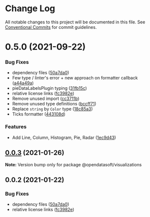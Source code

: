 # Change Log

All notable changes to this project will be documented in this file.
See [Conventional Commits](https://conventionalcommits.org) for commit guidelines.

# 0.5.0 (2021-09-22)


### Bug Fixes

* dependency files ([50a7da0](https://github.com/opendatasoft/ods-dataviz-sdk/commit/50a7da0da83f39ffb7341957a424d20408b290e0))
* Few type / linter's error + new approach on formatter callback ([a44a49a](https://github.com/opendatasoft/ods-dataviz-sdk/commit/a44a49a50f148cf741233f68b3ebf85a78c63124))
* pieDataLabelsPlugin typing ([31fb15c](https://github.com/opendatasoft/ods-dataviz-sdk/commit/31fb15ca75cee99ed146bec131ffdd5978c8e72e))
* relative license links ([fc3982e](https://github.com/opendatasoft/ods-dataviz-sdk/commit/fc3982e9abd049e91a81632d71bfa0f9cfaa95b1))
* Remove unused import ([cc3711b](https://github.com/opendatasoft/ods-dataviz-sdk/commit/cc3711bb45481930b7eb0f7512b327a787f9b65b))
* Remove unused type definitions ([bccff71](https://github.com/opendatasoft/ods-dataviz-sdk/commit/bccff717b6d9da11d0337d1cc1a2f0468e62eb6e))
* Replace `string` by `Color` type ([18c85a3](https://github.com/opendatasoft/ods-dataviz-sdk/commit/18c85a339d432dba720363a6a378744be412af1f))
* Ticks formatter ([443108d](https://github.com/opendatasoft/ods-dataviz-sdk/commit/443108dd36102e5d722898899f45038d1d097e5b))


### Features

* Add Line, Column, Histogram, Pie, Radar ([1ec9d43](https://github.com/opendatasoft/ods-dataviz-sdk/commit/1ec9d43bf622457e6e4f68f04864c056c729200c))





## [0.0.3](https://github.com/opendatasoft/ods-dataviz-sdk/compare/@opendatasoft/visualizations@0.0.2...@opendatasoft/visualizations@0.0.3) (2021-01-26)

**Note:** Version bump only for package @opendatasoft/visualizations

## 0.0.2 (2021-01-22)

### Bug Fixes

-   dependency files ([50a7da0](https://github.com/opendatasoft/ods-dataviz-sdk/commit/50a7da0da83f39ffb7341957a424d20408b290e0))
-   relative license links ([fc3982e](https://github.com/opendatasoft/ods-dataviz-sdk/commit/fc3982e9abd049e91a81632d71bfa0f9cfaa95b1))
